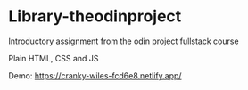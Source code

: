 # Library-theodinproject
Introductory assignment from the odin project fullstack course

Plain HTML, CSS and JS

Demo: https://cranky-wiles-fcd6e8.netlify.app/
